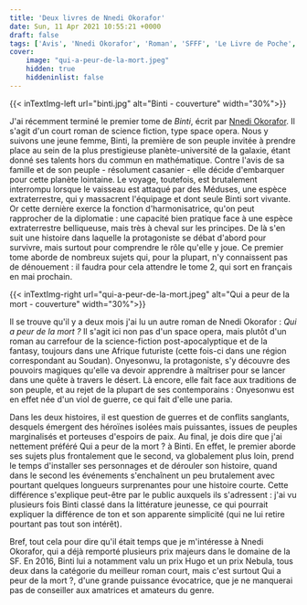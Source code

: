 ```yaml
---
title: 'Deux livres de Nnedi Okorafor'
date: Sun, 11 Apr 2021 10:55:21 +0000
draft: false
tags: ['Avis', 'Nnedi Okorafor', 'Roman', 'SFFF', 'Le Livre de Poche', 'ActuSF']
cover: 
    image: "qui-a-peur-de-la-mort.jpeg"
    hidden: true
    hiddeninlist: false
---
```


{{< inTextImg-left url="binti.jpg" alt="Binti - couverture" width="30%">}} 

J'ai récemment terminé le premier tome de _Binti_, écrit par [Nnedi Okorafor](https://fr.wikipedia.org/wiki/Nnedi_Okorafor). Il s'agit d'un court roman de science fiction, type space opera. Nous y suivons une jeune femme, Binti, la première de son peuple invitée à prendre place au sein de la plus prestigieuse planète-université de la galaxie, étant donné ses talents hors du commun en mathématique. Contre l'avis de sa famille et de son peuple - résolument casanier - elle décide d'embarquer pour cette planète lointaine. Le voyage, toutefois, est brutalement interrompu lorsque le vaisseau est attaqué par des Méduses, une espèce extraterrestre, qui y massacrent l'équipage et dont seule Binti sort vivante. Or cette dernière exerce la fonction d'harmonisatrice, qu'on peut rapprocher de la diplomatie : une capacité bien pratique face à une espèce extraterrestre belliqueuse, mais très à cheval sur les principes. De là s'en suit une histoire dans laquelle la protagoniste se débat d'abord pour survivre, mais surtout pour comprendre le rôle qu'elle y joue. Ce premier tome aborde de nombreux sujets qui, pour la plupart, n'y connaissent pas de dénouement : il faudra pour cela attendre le tome 2, qui sort en français en mai prochain.

{{< inTextImg-right url="qui-a-peur-de-la-mort.jpeg" alt="Qui a peur de la mort - couverture" width="30%">}} 

Il se trouve qu'il y a deux mois j'ai lu un autre roman de Nnedi Okorafor : _Qui a peur de la mort ?_ Il s'agit ici non pas d'un space opera, mais plutôt d'un roman au carrefour de la science-fiction post-apocalyptique et de la fantasy, toujours dans une Afrique futuriste (cette fois-ci dans une région correspondant au Soudan). Onyesonwu, la protagoniste, s'y découvre des pouvoirs magiques qu'elle va devoir apprendre à maîtriser pour se lancer dans une quête à travers le désert. Là encore, elle fait face aux traditions de son peuple, et au rejet de la plupart de ses contemporains : Onyesonwu est en effet née d'un viol de guerre, ce qui fait d'elle une paria.

Dans les deux histoires, il est question de guerres et de conflits sanglants, desquels émergent des héroïnes isolées mais puissantes, issues de peuples marginalisés et porteuses d'espoirs de paix. Au final, je dois dire que j'ai nettement préféré Qui a peur de la mort ? à Binti. En effet, le premier aborde ses sujets plus frontalement que le second, va globalement plus loin, prend le temps d'installer ses personnages et de dérouler son histoire, quand dans le second les événements s'enchaînent un peu brutalement avec pourtant quelques longueurs surprenantes pour une histoire courte. Cette différence s'explique peut-être par le public auxquels ils s'adressent : j'ai vu plusieurs fois Binti classé dans la littérature jeunesse, ce qui pourrait expliquer la différence de ton et son apparente simplicité (qui ne lui retire pourtant pas tout son intérêt).

Bref, tout cela pour dire qu'il était temps que je m'intéresse à Nnedi Okorafor, qui a déjà remporté plusieurs prix majeurs dans le domaine de la SF. En 2016, Binti lui a notamment valu un prix Hugo et un prix Nebula, tous deux dans la catégorie du meilleur roman court, mais c'est surtout Qui a peur de la mort ?, d'une grande puissance évocatrice, que je ne manquerai pas de conseiller aux amatrices et amateurs du genre.